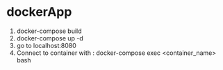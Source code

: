 # dockerApp

1) docker-compose build
2) docker-compose up -d
3) go to localhost:8080
4) Connect to container with : docker-compose exec <container_name> bash
